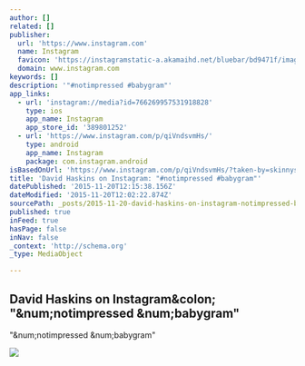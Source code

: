 ```yaml
---
author: []
related: []
publisher:
  url: 'https://www.instagram.com'
  name: Instagram
  favicon: 'https://instagramstatic-a.akamaihd.net/bluebar/bd9471f/images/ico/favicon.ico'
  domain: www.instagram.com
keywords: []
description: '"#notimpressed #babygram"'
app_links:
  - url: 'instagram://media?id=766269957531918828'
    type: ios
    app_name: Instagram
    app_store_id: '389801252'
  - url: 'https://www.instagram.com/p/qiVndsvmHs/'
    type: android
    app_name: Instagram
    package: com.instagram.android
isBasedOnUrl: 'https://www.instagram.com/p/qiVndsvmHs/?taken-by=skinnysc'
title: 'David Haskins on Instagram: "#notimpressed #babygram"'
datePublished: '2015-11-20T12:15:38.156Z'
dateModified: '2015-11-20T12:02:22.874Z'
sourcePath: _posts/2015-11-20-david-haskins-on-instagram-notimpressed-babygram.md
published: true
inFeed: true
hasPage: false
inNav: false
_context: 'http://schema.org'
_type: MediaObject

---
```

<article style=""><h1>David Haskins on Instagram&amp;colon; "&amp;num;notimpressed &amp;num;babygram"</h1><p>"&amp;num;notimpressed &amp;num;babygram"</p><img src="https://scontent.cdninstagram.com/hphotos-xaf1/t51.2885-15/e15/10535091_527501150712899_1971153099_n.jpg" /></article>